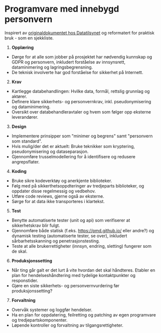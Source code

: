 # Programvare med innebygd personvern

Inspirert av [originaldokumentet hos Datatilsynet](https://www.datatilsynet.no/rettigheter-og-plikter/virksomhetenes-plikter/programvareutvikling-med-innebygd-personvern/) og reformatert for praktisk bruk - som en sjekkliste.

1. **Opplæring**  
  - Dørge for at alle som jobber på prosjektet har nødvendig kunnskap og GDPR og personvern, inkludert forståelse av innsynsrett, dataminimering og lagringsbegrensning.
  - De teknisk involverte har god forståelse for sikkerhet på Internett.

2. **Krav**  
  - Kartlegge databehandlingen: Hvilke data, formål, rettslig grunnlag og aktører.  
  - Definere klare sikkerhets- og personvernkrav, inkl. pseudonymisering og dataminimering.
  - Oversikt over databehandleravtaler og hvem som følger opp eksterne leverandører.

3. **Design**  
  - Implementere prinsipper som "minimer og begrens" samt "personvern som standard".  
  - Hvis mulig/der det er aktuelt: Bruke teknikker som kryptering, pseudonymisering og dataseparasjon.
  - Gjennomføre trusselmodellering for å identifisere og redusere angrepsflater.

4. **Koding**  
  - Bruke sikre kodeverktøy og anerkjente biblioteker.
  - Følg med på sikkerthetsoppdteringer av tredjeparts biblioteker, og oppdater disse regelmessig og vedbehov. 
  - Utføre code reviews, gjerne også av eksterne.  
  - Sørge for at data ikke transporteres i klartekst.

5. **Test**  
  - Benytte automatiserte tester (unit og api) som verifiserer at sikkerhetskrav blir fulgt.
  - Gjennomføre både statisk (f.eks. https://pmd.github.io/ eller andre?) og dynamisk testing (automatiserte tester, se over), inkludert sårbarhetsskanning og penetrasjonstesting.
  - Teste at alle brukerrettigheter (innsyn, endring, sletting) fungerer som de skal.

6. **Produksjonssetting**  
  - Når ting går galt er det lurt å vite hvordan det skal håndteres. Etabler en plan for hendelseshåndtering med tydelige kontaktpunkter og responstider.
  - Gjøre en siste sikkerhets- og personvernvurdering før produksjonssetting?

7. **Forvaltning**  
  - Overvåk systemer og loggfør hendelser.  
  - Ha en plan for oppdatering, feilretting og patching av egen programvare og tredjepartskomponenter.
  - Løpende kontroller og forvaltning av tilgangsrettigheter.
